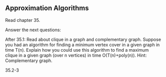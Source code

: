 ## Approximation Algorithms

Read chapter 35.

Answer the next questions:

After 35.1: Read about clique in a graph and complementary graph. Suppose you had an algorithm for finding a minimum vertex
cover in a given graph in time T(n). Explain how you could use this algorithm to find a maximum clique in a given graph 
(over n vertices) in time O(T(n)+poly(n)). Hint: Complementary graph.

35.2-3


